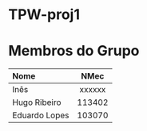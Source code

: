 # TPW-proj1

# Membros do Grupo

| Nome | NMec |
|:---|:---:|
| Inês | xxxxxx |
| Hugo Ribeiro | 113402 |
| Eduardo Lopes | 103070 |
